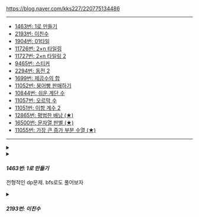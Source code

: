 https://blog.naver.com/kks227/220775134486


*** 

* [1463번: 1로 만들기](https://www.acmicpc/problem/1463)
* [2193번: 이친수](https://www.acmicpc/problem/2193)
* [1904번: 01타일](https://www.acmicpc/problem/1904)
* [11726번: 2×n 타일링](https://www.acmicpc/problem/11726)
* [11727번: 2×n 타일링 2](https://www.acmicpc/problem/11727)
* [9465번: 스티커](https://www.acmicpc/problem/9465)
* [2294번: 동전 2](https://www.acmicpc/problem/2294)
* [1699번: 제곱수의 합](https://www.acmicpc/problem/1699)
* [11052번: 붕어빵 판매하기](https://www.acmicpc/problem/11052)
* [10844번: 쉬운 계단 수](https://www.acmicpc/problem/10844)
* [11057번: 오르막 수](https://www.acmicpc/problem/11057)
* [11051번: 이항 계수 2](https://www.acmicpc/problem/11051)
* [12865번: 평범한 배낭 (★)](https://www.acmicpc/problem/12865)
* [16500번: 문자열 판별 (★)](https://www.acmicpc/problem/16500)
* [11055번: 가장 큰 증가 부분 수열 (★)](https://www.acmicpc/problem/11055)

***

<details>

<summary>

</summary>

</details>



<details>

<summary>

#### _1463번: 1로 만들기_

전형적인 dp문제. bfs로도 풀어보자

</summary>

```cpp
#include <bits/stdc++.h>
using namespace std;
#define fastio ios_base::sync_with_stdio(false), cin.tie(NULL), cout.tie(NULL)
#define debug freopen("input.txt", "r", stdin), freopen("output.txt", "w", stdout)
#define sz(x) (int)(x).size()
#define all(x) (x).begin(), (x).end()
#define rall(x) (x).rbegin(), (x).rend()
// #define int int64_t
/* ⁽⁽◝( ˙ ꒳ ˙ )◜⁾⁾ ⁽⁽◝( ˙ ꒳ ˙ )◜⁾⁾ ⁽⁽◝( ˙ ꒳ ˙ )◜⁾⁾
    2020.01.03 Sun
    comment: 

⁽⁽◝( ˙ ꒳ ˙ )◜⁾⁾ ⁽⁽◝( ˙ ꒳ ˙ )◜⁾⁾ ⁽⁽◝( ˙ ꒳ ˙ )◜⁾⁾*/


int dp[1000001];
int go(int n){
    if(n == 1) return 0;
    int&ret= dp[n];
    if(ret!= -1) return ret;

    ret = go(n-1) +1 ;
    if(n%2==0)
        ret = min(ret, go(n/2) +1) ;
    if(n%3==0)
        ret = min(ret,go(n/3) +1);

    return ret;
}


void solve(){
    int n;
    cin >> n;
    memset(dp,-1,sizeof(dp));
    cout << go(n);
}


int32_t main() {
    int t=1;
    fastio;
    // debug;
    {
        // cin >> t; 
        for(int i=1; i <= t; i++) solve();
    }
}

```


</details>

<details>

<summary>

#### _2193번: 이친수_

</summary>

</details>
